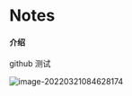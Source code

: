 # Notes

#### 介绍
github 测试

![image-20220321084628174](C:/Users/Chenhf/AppData/Roaming/Typora/typora-user-images/image-20220321084628174.png)
